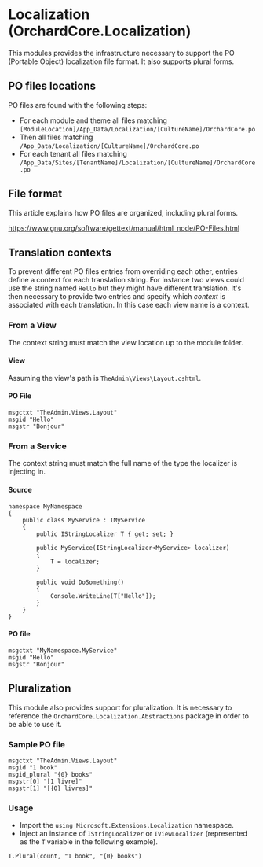 # Localization (OrchardCore.Localization)

This modules provides the infrastructure necessary to support the PO (Portable Object) localization file format.
It also supports plural forms.

## PO files locations

PO files are found with the following steps:

- For each module and theme all files matching `[ModuleLocation]/App_Data/Localization/[CultureName]/OrchardCore.po`
- Then all files matching `/App_Data/Localization/[CultureName]/OrchardCore.po`
- For each tenant all files matching `/App_Data/Sites/[TenantName]/Localization/[CultureName]/OrchardCore.po`

## File format

This article explains how PO files are organized, including plural forms.

https://www.gnu.org/software/gettext/manual/html_node/PO-Files.html


## Translation contexts

To prevent different PO files entries from overriding each other, entries define a context for each translation string.
For instance two views could use the string named `Hello` but they might have different translation. It's then necessary to
provide two entries and specify which _context_ is associated with each translation. In this case each view name is a context.

### From a View

The context string must match the view location up to the module folder.

#### View

Assuming the view's path is `TheAdmin\Views\Layout.cshtml`.

#### PO File

```
msgctxt "TheAdmin.Views.Layout"
msgid "Hello"
msgstr "Bonjour"
```

### From a Service

The context string must match the full name of the type the localizer is injecting in.

#### Source

```
namespace MyNamespace
{
    public class MyService : IMyService
    {
        public IStringLocalizer T { get; set; }

        public MyService(IStringLocalizer<MyService> localizer)
        {
            T = localizer;
        }

        public void DoSomething()
        {
            Console.WriteLine(T["Hello"]);
        }
    }
}
```

#### PO file

```
msgctxt "MyNamespace.MyService"
msgid "Hello"
msgstr "Bonjour"
```

## Pluralization

This module also provides support for pluralization.
It is necessary to reference the `OrchardCore.Localization.Abstractions` package in order to be able to use it.

### Sample PO file

```
msgctxt "TheAdmin.Views.Layout"
msgid "1 book"
msgid_plural "{0} books"
msgstr[0] "[1 livre]"
msgstr[1] "[{0} livres]"
```

### Usage

- Import the `using Microsoft.Extensions.Localization` namespace.
- Inject an instance of `IStringLocalizer` or `IViewLocalizer` (represented as the `T` variable in the following example).


```
T.Plural(count, "1 book", "{0} books")
```
